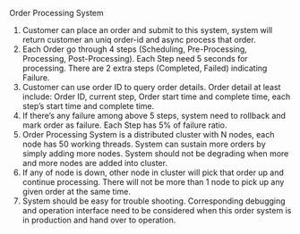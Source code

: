 
Order Processing System

1.  Customer can place an order and submit to this system, system will return customer an uniq order-id and async process that order. 
2.  Each Order go through 4 steps (Scheduling, Pre-Processing, Processing, Post-Processing). Each Step need 5 seconds for processing.  There are 2 extra steps (Completed, Failed) indicating Failure.  
3.  Customer can use order ID to query order details.  Order detail at least include:  Order ID, current step, Order start time and complete time, each step’s start time and complete time.   
4.  If there’s any failure among above 5 steps, system need to rollback and mark order as failure.  Each Step has 5% of failure ratio. 
5.  Order Processing System is a distributed cluster with N nodes, each node has 50 working threads.   System can sustain more orders by simply adding more nodes.  System should not be degrading when more and more nodes are added into cluster. 
6.  If any of node is down, other node in cluster will pick that order up and continue processing.   There will not be more than 1 node to pick up any given order at the same time. 
7.  System should be easy for trouble shooting.  Corresponding debugging and operation interface need to be considered when this order system is in production and hand over to operation. 
